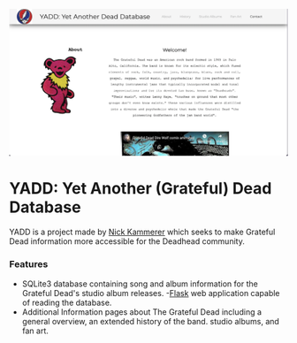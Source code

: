 ![YADD Site Screenshot](.readme_imgs/screenshot01.png) 

# YADD: Yet Another (Grateful) Dead Database
YADD is a project made by [Nick Kammerer](mailto:nkammerer@albany.edu) which seeks to make  Grateful Dead information
more accessible for the Deadhead community.

### Features
- SQLite3 database containing song and album information for the Grateful Dead's studio album releases.
-[Flask](https://flask.palletsprojects.com/en/2.2.x/#) web application capable of reading the database.
- Additional Information pages about The Grateful Dead including a general overview, an extended history of the band. studio 
albums, and fan art. 
